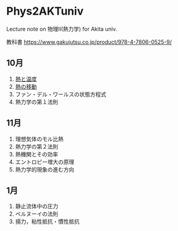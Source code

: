 # Phys2AKTuniv
Lecture note on 物理II(熱力学)  for Akita univ.

教科書 https://www.gakujutsu.co.jp/product/978-4-7806-0525-9/

## 10月

<!--教科書14章-->
1. [熱と温度](https://colab.research.google.com/github/kzhkAKT/Phys2AKTuniv/blob/draft/10_Oct/1401_%E7%86%B1%E3%81%A8%E6%B8%A9%E5%BA%A6.ipynb)
1. [熱の移動](https://colab.research.google.com/github/kzhkAKT/Phys2AKTuniv/blob/draft/10_Oct/1402_%E7%86%B1%E3%81%AE%E7%A7%BB%E5%8B%95.ipynb)
1. ファン・デル・ワールスの状態方程式
1. 熱力学の第１法則 <!--教科書15章-->

## 11月

1. 理想気体のモル比熱
1. 熱力学の第２法則
1. 熱機関とその効率
1. エントロピー増大の原理
1. 熱力学的現象の進む方向

<!--
## 12月 II. 熱力学の発展と応用（留野先生）
第１０回：気体の分子運動論
第１１回：ボルツマン分布，フェルミ分布
第１２回：熱・エネルギー・環境と教育
-->

## 1月
<!--教科書11章-->
1. 静止流体中の圧力
1. ベルヌーイの法則
1. 揚力，粘性抵抗・慣性抵抗
